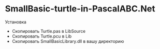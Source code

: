# SmallBasic-turtle-in-PascalABC.Net
Установка
* Скопировать Turtle.pas в LibSource
* Скопировать Turtle.pcu в Lib
* Скопировать SmallBasicLibrary.dll в вашу директорию
